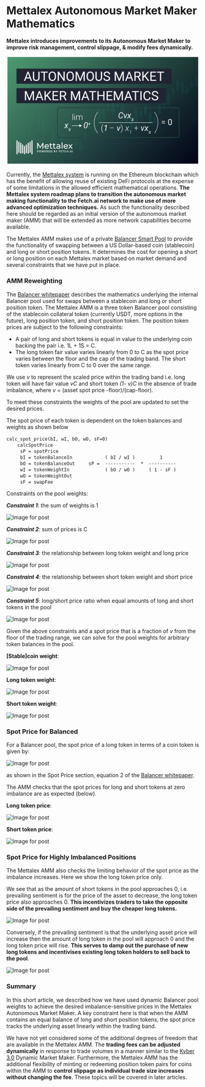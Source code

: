 # Mettalex Autonomous Market Maker Mathematics

**Mettalex introduces improvements to its Autonomous Market Maker to improve risk management, control slippage, & modify fees dynamically.**

![](.gitbook/assets/image%20%287%29.png)

Currently, the [Mettalex system](https://www.mettalex.com/read) is running on the Ethereum blockchain which has the benefit of allowing reuse of existing DeFi protocols at the expense of some limitations in the allowed efficient mathematical operations. **The Mettalex system roadmap plans to transition the autonomous market making functionality to the Fetch.ai network to make use of more advanced optimization techniques.** As such the functionality described here should be regarded as an initial version of the autonomous market maker \(AMM\) that will be extended as more network capabilities become available.

The Mettalex AMM makes use of a private [Balancer Smart Pool](https://bankless.substack.com/p/the-ultimate-guide-to-balancer-smart) to provide the functionality of swapping between a US Dollar-based coin \(stablecoin\) and long or short position tokens. It determines the cost for opening a short or long position on each Mettalex market based on market demand and several constraints that we have put in place.

### AMM Reweighting

The [Balancer whitepaper](https://balancer.finance/whitepaper/) describes the mathematics underlying the internal Balancer pool used for swaps between a stablecoin and long or short position token. The Mettalex AMM is a three token Balancer pool consisting of the stablecoin collateral token \(currently USDT, more options in the future\), long position token, and short position token. The position token prices are subject to the following constraints:

* A pair of long and short tokens is equal in value to the underlying coin backing the pair i.e. 1L + 1S = C.
* The long token fair value varies linearly from 0 to C as the spot price varies between the floor and the cap of the trading band. The short token varies linearly from C to 0 over the same range.

We use _v_ to represent the scaled price within the trading band i.e. long token will have fair value _vC_ and short token _\(1- v\)C_ in the absence of trade imbalance, where _v_ = \(asset spot price -floor\)/\(cap-floor\).

To meet these constraints the weights of the pool are updated to set the desired prices.

The spot price of each token is dependent on the token balances and weights as shown below

```text
calc_spot_price(bI, wI, bO, wO, sF=0)
    calcSpotPrice                                                   
     sP = spotPrice                                                 
     bI = tokenBalanceIn            ( bI / wI )         1       
     bO = tokenBalanceOut     sP =  -----------  *  ----------  
     wI = tokenWeightIn             ( bO / wO )     ( 1 - sF )  
     wO = tokenWeightOut                                            
     sF = swapFee
```

Constraints on the pool weights:

_**Constraint 1**_: the sum of weights is 1

![Image for post](https://miro.medium.com/max/331/0*5LhNtKvYsFaPW87K.png)



_**Constraint 2**_: sum of prices is C

![Image for post](https://miro.medium.com/max/228/0*fEhP6o-1gWPDP6T7.png)



_**Constraint 3**_: the relationship between long token weight and long price

![Image for post](https://miro.medium.com/max/417/0*jdgUn3Tbwv3MQmjR.png)



_**Constraint 4**_: the relationship between short token weight and short price

![Image for post](https://miro.medium.com/max/422/0*v6qnEQXbhWcezbbU.png)



_**Constraint 5**_: long/short price ratio when equal amounts of long and short tokens in the pool

![Image for post](https://miro.medium.com/max/224/0*6VK7mycJ9njWrYJG.png)

Given the above constraints and a spot price that is a fraction of _v_ from the floor of the trading range, we can solve for the pool weights for arbitrary token balances in the pool.

**\[Stable\]coin weight**:

![Image for post](https://miro.medium.com/max/721/1*xIdK-SZCEnYyE_p7fZhs6g.png)

**Long token weight**:

![Image for post](https://miro.medium.com/max/644/1*b97mOenYk9klt7DTBCoSOQ.png)

**Short token weight**:

![Image for post](https://miro.medium.com/max/649/1*RFnDdPdG-njeW_dQJv9XjQ.png)



### Spot Price for Balanced

For a Balancer pool, the spot price of a long token in terms of a coin token is given by:

![Image for post](https://miro.medium.com/max/328/0*L6nnknhn7LNEMSid)

as shown in the Spot Price section, equation 2 of the [Balancer whitepaper](https://balancer.finance/whitepaper/).

The AMM checks that the spot prices for long and short tokens at zero imbalance are as expected \(below\).

**Long token price**:

![Image for post](https://miro.medium.com/max/597/1*MxkC9Qg0p4kSR1qUc0VUwA.png)

**Short token price**:

![Image for post](https://miro.medium.com/max/708/1*PLrNGkF6kq9kkuStrkLVeA.png)



### Spot Price for Highly Imbalanced Positions

The Mettalex AMM also checks the limiting behavior of the spot price as the imbalance increases. Here we show the long token price only.

We see that as the amount of short tokens in the pool approaches 0, i.e. prevailing sentiment is for the price of the asset to decrease, the long token price also approaches 0. **This incentivizes traders to take the opposite side of the prevailing sentiment and buy the cheaper long tokens.**

![Image for post](https://miro.medium.com/max/561/1*kKEGrwHXeE34610vE9d3ew.png)

Conversely, if the prevailing sentiment is that the underlying asset price will increase then the amount of long token in the pool will approach 0 and the long token price will rise. **This serves to damp out the purchase of new long tokens and incentivises existing long token holders to sell back to the pool**.

![Image for post](https://miro.medium.com/max/569/1*tWukGn1VpEHvUACyTSLQMA.png)

### Summary

In this short article, we described how we have used dynamic Balancer pool weights to achieve the desired imbalance-sensitive prices in the Mettalex Autonomous Market Maker. A key constraint here is that when the AMM contains an equal balance of long and short position tokens, the spot price tracks the underlying asset linearly within the trading band.

We have not yet considered some of the additional degrees of freedom that are available in the Mettalex AMM. The **trading fees can be adjusted dynamically** in response to trade volumes in a manner similar to the [Kyber 3.0](https://blog.kyber.network/kyber-3-0-architecture-revamp-dynamic-mm-and-knc-migration-proposal-acae41046513) Dynamic Market Maker. Furthermore, the Mettalex AMM has the additional flexibility of minting or redeeming position token pairs for coins within the AMM to **control slippage as individual trade size increases without changing the fee**. These topics will be covered in later articles.



